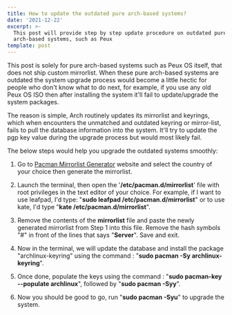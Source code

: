 ```yaml
---
title: How to update the outdated pure arch-based systems?
date: '2021-12-22'
excerpt: >-
  This post will provide step by step update procedure on outdated pure
  arch-based systems, such as Peux
template: post
---
```

This post is solely for pure arch-based systems such as Peux OS itself, that does not ship custom mirrorlist. When these pure arch-based systems are outdated the system upgrade process would become a little hectic for people who don't know what to do next, for example, if you use any old Peux OS ISO then after installing the system it'll fail to update/upgrade the system packages.

The reason is simple, Arch routinely updates its mirrorlist and keyrings, which when encounters the unmatched and outdated keyring or mirror-list, fails to pull the database information into the system. It'll try to update the pgp key value during the upgrade process but would most likely fail.

The below steps would help you upgrade the outdated systems smoothly:

1.  Go to [Pacman Mirrorlist Generator](https://archlinux.org/mirrorlist/) website and select the country of your choice then generate the mirrorlist.

2.  Launch the terminal, then open the '**/etc/pacman.d/mirrorlist**' file with root privileges in the text editor of your choice. For example, if I want to use leafpad, I'd type: "**sudo leafpad /etc/pacman.d/mirrorlist**" or to use kate, I'd type "**kate /etc/pacman.d/mirrorlist**".

3.  Remove the contents of the **mirrorlist** file and paste the newly generated mirrorlist from Step 1 into this file. Remove the hash symbols "#" in front of the lines that says "**Server**". Save and exit.

4.  Now in the terminal, we will update the database and install the package "archlinux-keyring" using the command : "**sudo pacman -Sy archlinux-keyring**".

5.  Once done, populate the keys using the command : "**sudo pacman-key --populate archlinux**", followed by "**sudo pacman -Syy**".

6.  Now you should be good to go, run "**sudo pacman -Syu**" to upgrade the system.
